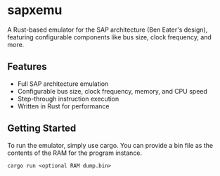 # sapxemu

A Rust-based emulator for the SAP architecture (Ben Eater's design), featuring configurable components like bus size, clock frequency, and more.

## Features
- Full SAP architecture emulation
- Configurable bus size, clock frequency, memory, and CPU speed
- Step-through instruction execution
- Written in Rust for performance

## Getting Started

To run the emulator, simply use cargo. You can provide a bin file as the contents of the RAM for the program instance.

    cargo run <optional RAM dump.bin>